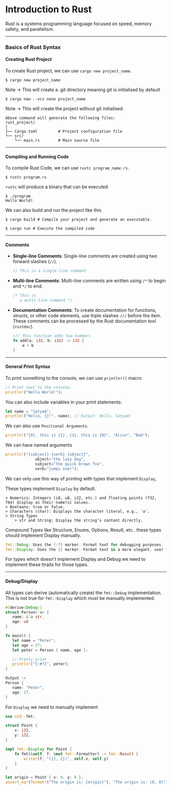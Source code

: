 # Introduction to Rust

Rust is a systems programming language focused on speed, memory safety, and parallelism. 

---

### Basics of Rust Syntax

#### **Creating Rust Project**

To create Rust project, we can use `cargo new project_name`.

```shell
$ cargo new project_name
```

Note -> This will create a .git directory meaning git is initialised by default

```shell
$ cargo new --vcs none project_name
```

Note -> This will create the project without git initialised.


```
Above command will generate the following files:
rust_project/
│
├── Cargo.toml         # Project configuration file
└── src/
    └── main.rs        # Main source file
```

--- 

#### **Compiling and Running Code**

To compile Rust Code, we can use `rustc program_name.rs`.

```shell
$ rustc program.rs
```

`rustc` will produce a binary that can be executed

```shell
$ ./program
Hello World!
```

We can also build and run the project like this

```shell
$ cargo build # Compile your project and generate an executable.
 
$ cargo run # Execute the compiled code 
```

---

#### **Comments**
   - **Single-line Comments**: Single-line comments are created using two forward slashes (`//`).
     ```rust
     // This is a single-line comment
     ```
   - **Multi-line Comments**: Multi-line comments are written using `/*` to begin and `*/` to end.
     ```rust
     /* This is
        a multi-line comment */
     ```

   - **Documentation Comments**: To create documentation for functions, structs, or other code elements, use triple slashes `///` before the item. These comments can be processed by the Rust documentation tool (`rustdoc`).
     ```rust
     /// This function adds two numbers
     fn add(a: i32, b: i32) -> i32 {
         a + b
     }
     ```

---

#### **General Print Syntax**

To print something to the console, we can use `println!()` macro

```rust
// Print text to the console.
println!("Hello World!");
```

You can also include variables in your print statements:

```rust
let name = "Satyam";
println!("Hello, {}!", name); // Output: Hello, Satyam!
```

We can also use `Positional Arguments`.
```rust
println!("{0}, this is {1}. {1}, this is {0}", "Alice", "Bob");
```

We can have named arguments
```rust
println!("{subject} {verb} {object}",
             object="the lazy dog",
             subject="the quick brown fox",
             verb="jumps over");
```

We can only use this way of printing with types that implement `Display`,

These types implement `Display` by default.

```Built-in Types
> Numerics: Integers (i8, u8, i32, etc.) and floating points (f32, f64) display as their numeric values.
> Booleans: true or false.
> Characters (char): Displays the character literal, e.g., 'a'.
> String Types
    > str and String: Display the string’s content directly.
```

Compound Types like Structure, Enums, Options, Result, etc.. these types should implement Display manually.

```rust
fmt::Debug: Uses the {:?} marker. Format text for debugging purposes.
fmt::Display: Uses the {} marker. Format text in a more elegant, user friendly fashion.
```

For types which doesn't implement Display and Debug we need to implement these ttraits for those types.

---

#### **Debug/Display**

 All types can derive (automatically create) the `fmt::Debug` implementation. This is not true for `fmt::Display` which must be manually implemented.

 ```rust
#[derive(Debug)]
struct Person<'a> {
    name: &'a str,
    age: u8
}

fn main() {
    let name = "Peter";
    let age = 27;
    let peter = Person { name, age };

    // Pretty print
    println!("{:#?}", peter);
}

Output -> 
Person {
    name: "Peter",
    age: 27,
}
```

For `Display` we need to manually implement
```rust
use std::fmt;

struct Point {
    x: i32,
    y: i32,
}

impl fmt::Display for Point {
    fn fmt(&self, f: &mut fmt::Formatter) -> fmt::Result {
        write!(f, "({}, {})", self.x, self.y)
    }
}

let origin = Point { x: 0, y: 0 };
assert_eq!(format!("The origin is: {origin}"), "The origin is: (0, 0)");
```
